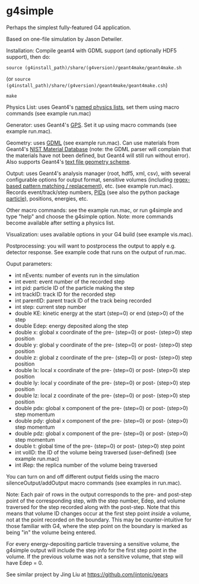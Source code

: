 # g4simple
Perhaps the simplest fully-featured G4 application.

Based on one-file simulation by Jason Detwiler.

Installation:
Compile geant4 with GDML support (and optionally HDF5 support), then do:

```source (g4install_path)/share/(g4version)/geant4make/geant4make.sh```

(or `source (g4install_path)/share/(g4version)/geant4make/geant4make.csh`)

```make```

Physics List: uses Geant4's 
[named physics lists](https://geant4.web.cern.ch/node/155), 
set them using macro commands (see example run.mac)

Generator: uses Geant4's 
[GPS](http://geant4-userdoc.web.cern.ch/geant4-userdoc/UsersGuides/ForApplicationDeveloper/html/GettingStarted/generalParticleSource.html). 
Set it up using macro commands (see example run.mac).

Geometry: uses 
[GDML](http://gdml.web.cern.ch/GDML) 
(see example run.mac). Can use materials from Geant4's
[NIST Material Database](http://geant4-userdoc.web.cern.ch/geant4-userdoc/UsersGuides/ForApplicationDeveloper/html/Appendix/materialNames.html) (note: the GDML parser will complain that the materials have not been defined, but Geant4 will still run without error).
Also supports Geant4's [text file geometry scheme](http://geant4.cern.ch/files/geant4/collaboration/working_groups/geometry/docs/textgeom/textgeom.pdf).

Output: uses Geant4's analysis manager (root, hdf5, xml, csv), with several
configurable options for output format, sensitive volumes (including [regex-based pattern matching / replacement](http://www.cplusplus.com/reference/regex/ECMAScript)), etc. (see example
run.mac). Records event/track/step numbers, 
[PIDs](http://pdg.lbl.gov/2018/reviews/rpp2018-rev-monte-carlo-numbering.pdf) 
(see also the python package [particle](https://pypi.org/project/Particle/)),
positions, energies, etc.

Other macro commands: see the example run.mac, or run g4simple and type "help" and choose the g4simple option. Note: more commands become available after setting a physics list.

Visualization: uses available options in your G4 build (see example vis.mac).

Postprocessing: you will want to postprocess the output to apply e.g. detector
response. See example code that runs on the output of run.mac.

Ouput parameters:
* int nEvents: number of events run in the simulation
* int event: event number of the recorded step
* int pid: particle ID of the particle making the step
* int trackID: track ID for the recorded step
* int parentID: parent track ID of the track being recorded
* int step: current step number
* double KE: kinetic energy at the start (step=0) or end (step>0) of the step
* double Edep: energy deposited along the step
* double x: global x coordinate of the pre- (step=0) or post- (step>0) step position
* double y: global y coordinate of the pre- (step=0) or post- (step>0) step position
* double z: global z coordinate of the pre- (step=0) or post- (step>0) step position
* double lx: local x coordinate of the pre- (step=0) or post- (step>0) step position
* double ly: local y coordinate of the pre- (step=0) or post- (step>0) step position
* double lz: local z coordinate of the pre- (step=0) or post- (step>0) step position
* double pdx: global x component of the pre- (step=0) or post- (step>0) step momentum
* double pdy: global x component of the pre- (step=0) or post- (step>0) step momentum
* double pdz: global x component of the pre- (step=0) or post- (step>0) step momentum
* double t: global time of the pre- (step=0) or post- (step>0) step point
* int volID: the ID of the volume being traversed (user-defined) (see example run.mac)
* int iRep: the replica number of the volume being traversed

You can turn on and off different output fields using the macro silenceOutput/addOutput macro commands (see examples in run.mac).

Note: Each pair of rows in the output corresponds to the pre- and post-step point of the corresponding step, with the step number, Edep, and volume traversed for the step recorded along with the post-step. Note that this means that volume ID changes occur at the first step point *inside* a volume, not at the point recorded on the boundary. This may be counter-intuitive for those familiar with G4, where the step point on the boundary is marked as being "in" the volume being entered.

For every energy-depositing particle traversing a sensitive volume, the g4simple output will include the step info for the first step point in the volume. If the previous volume was not a sensitive volume, that step will have Edep = 0.

See similar project by Jing Liu at https://github.com/jintonic/gears
